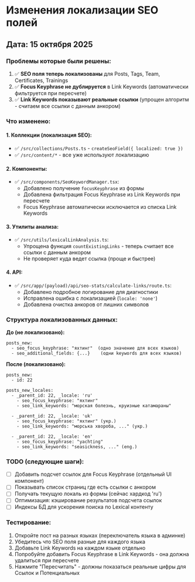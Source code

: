 # Изменения локализации SEO полей

## Дата: 15 октября 2025

### Проблемы которые были решены:

1. ✅ **SEO поля теперь локализованы** для Posts, Tags, Team, Certificates, Trainings
2. ✅ **Focus Keyphrase не дублируется** в Link Keywords (автоматически фильтруется при пересчете)
3. ✅ **Link Keywords показывают реальные ссылки** (упрощен алгоритм - считаем все ссылки с данным анкором)

### Что изменено:

#### 1. Коллекции (локализация SEO):
- ✅ `/src/collections/Posts.ts` - `createSeoField({ localized: true })`
- ✅ `/src/content/*` - все уже используют локализацию

#### 2. Компоненты:
- ✅ `/src/components/SeoKeywordManager.tsx`:
  - Добавлено получение `focusKeyphrase` из формы
  - Добавлена фильтрация Focus Keyphrase из Link Keywords при пересчете
  - Focus Keyphrase автоматически исключается из списка Link Keywords

#### 3. Утилиты анализа:
- ✅ `/src/utils/lexicalLinkAnalysis.ts`:
  - Упрощена функция `countExistingLinks` - теперь считает все ссылки с данным анкором
  - Не проверяет куда ведет ссылка (проще и быстрее)

#### 4. API:
- ✅ `/src/app/(payload)/api/seo-stats/calculate-links/route.ts`:
  - Добавлено подробное логирование для диагностики
  - Исправлена ошибка с локализацией (`locale: 'none'`)
  - Добавлена очистка анкоров от лишних символов

### Структура локализованных данных:

**До (не локализовано):**
```
posts_new:
  - seo_focus_keyphrase: "яхтинг"  (одно значение для всех языков)
  - seo_additional_fields: {...}    (одни keywords для всех языков)
```

**После (локализовано):**
```
posts_new:
  - id: 22

posts_new_locales:
  - _parent_id: 22, _locale: 'ru'
    - seo_focus_keyphrase: "яхтинг"
    - seo_link_keywords: "морская болезнь, круизные катамараны"
    
  - _parent_id: 22, _locale: 'uk'
    - seo_focus_keyphrase: "яхтинг" (укр.)
    - seo_link_keywords: "морська хвороба, ..." (укр.)
    
  - _parent_id: 22, _locale: 'en'
    - seo_focus_keyphrase: "yachting"
    - seo_link_keywords: "seasickness, ..." (eng.)
```

### TODO (следующие шаги):

- [ ] Добавить подсчет ссылок для Focus Keyphrase (отдельный UI компонент)
- [ ] Показывать список страниц где есть ссылки с анкором
- [ ] Получать текущую локаль из формы (сейчас хардкод 'ru')
- [ ] Оптимизация: кэширование результатов подсчета ссылок
- [ ] Индексы БД для ускорения поиска по Lexical контенту

### Тестирование:

1. Откройте пост на разных языках (переключатель языка в админке)
2. Убедитесь что SEO поля разные для каждого языка
3. Добавьте Link Keywords на каждом языке отдельно
4. Попробуйте добавить Focus Keyphrase в Link Keywords - она должна удалиться при пересчете
5. Нажмите "Пересчитать" - должны показаться реальные цифры для Ссылок и Потенциальных
